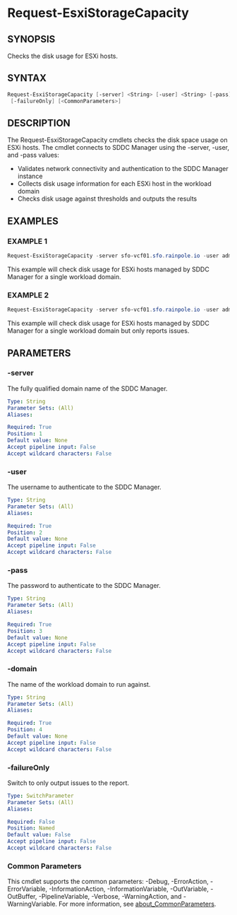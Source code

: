# Request-EsxiStorageCapacity

## SYNOPSIS

Checks the disk usage for ESXi hosts.

## SYNTAX

```powershell
Request-EsxiStorageCapacity [-server] <String> [-user] <String> [-pass] <String> [-domain] <String>
 [-failureOnly] [<CommonParameters>]
```

## DESCRIPTION

The Request-EsxiStorageCapacity cmdlets checks the disk space usage on ESXi hosts.
The cmdlet connects to SDDC
Manager using the -server, -user, and -pass values:

- Validates network connectivity and authentication to the SDDC Manager instance
- Collects disk usage information for each ESXi host in the workload domain
- Checks disk usage against thresholds and outputs the results

## EXAMPLES

### EXAMPLE 1

```powershell
Request-EsxiStorageCapacity -server sfo-vcf01.sfo.rainpole.io -user admin@local -pass VMw@re1!VMw@re1! -domain sfo-w01
```

This example will check disk usage for ESXi hosts managed by SDDC Manager for a single workload domain.

### EXAMPLE 2

```powershell
Request-EsxiStorageCapacity -server sfo-vcf01.sfo.rainpole.io -user admin@local -pass VMw@re1!VMw@re1! -domain sfo-w01 -failureOnly
```

This example will check disk usage for ESXi hosts managed by SDDC Manager for a single workload domain but only reports issues.

## PARAMETERS

### -server

The fully qualified domain name of the SDDC Manager.

```yaml
Type: String
Parameter Sets: (All)
Aliases:

Required: True
Position: 1
Default value: None
Accept pipeline input: False
Accept wildcard characters: False
```

### -user

The username to authenticate to the SDDC Manager.

```yaml
Type: String
Parameter Sets: (All)
Aliases:

Required: True
Position: 2
Default value: None
Accept pipeline input: False
Accept wildcard characters: False
```

### -pass

The password to authenticate to the SDDC Manager.

```yaml
Type: String
Parameter Sets: (All)
Aliases:

Required: True
Position: 3
Default value: None
Accept pipeline input: False
Accept wildcard characters: False
```

### -domain

The name of the workload domain to run against.

```yaml
Type: String
Parameter Sets: (All)
Aliases:

Required: True
Position: 4
Default value: None
Accept pipeline input: False
Accept wildcard characters: False
```

### -failureOnly

Switch to only output issues to the report.

```yaml
Type: SwitchParameter
Parameter Sets: (All)
Aliases:

Required: False
Position: Named
Default value: False
Accept pipeline input: False
Accept wildcard characters: False
```

### Common Parameters

This cmdlet supports the common parameters: -Debug, -ErrorAction, -ErrorVariable, -InformationAction, -InformationVariable, -OutVariable, -OutBuffer, -PipelineVariable, -Verbose, -WarningAction, and -WarningVariable. For more information, see [about_CommonParameters](http://go.microsoft.com/fwlink/?LinkID=113216).
